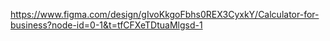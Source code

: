 https://www.figma.com/design/gIvoKkgoFbhs0REX3CyxkY/Calculator-for-business?node-id=0-1&t=tfCFXeTDtuaMlgsd-1
